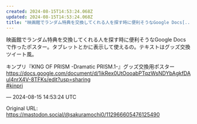 ```yaml
---
created: 2024-08-15T14:53:24.068Z
updated: 2024-08-15T14:53:24.068Z
title: "映画館でランダム特典を交換してくれる人を探す時に便利そうなGoogle Docs[...]"
---
```


<p>映画館でランダム特典を交換してくれる人を探す時に便利そうなGoogle Docsで作ったポスター。タブレットとかに表示して使えるの。テキストはグッズ交換ツイート風。</p><p>キンプリ『KING OF PRISM -Dramatic PRISM.1-』グッズ交換用ポスター<br /><a href="https://docs.google.com/document/d/1ikRex0UtOooabPTqzWsNDYbAgkfDAul4nrX4V-8TFKs/edit?usp=sharing" target="_blank" rel="nofollow noopener" translate="no"><span class="invisible">https://</span><span class="ellipsis">docs.google.com/document/d/1ik</span><span class="invisible">Rex0UtOooabPTqzWsNDYbAgkfDAul4nrX4V-8TFKs/edit?usp=sharing</span></a><br /><a href="https://mastodon.social/tags/kinpri" class="mention hashtag" rel="tag">#<span>kinpri</span></a></p>

&mdash; 2024-08-15 14:53:24 UTC

Original URL: https://mastodon.social/@sakuramochi0/112966605476125490
